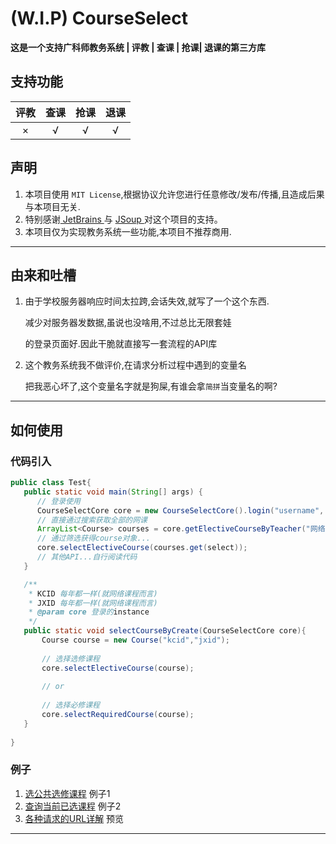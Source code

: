 # (W.I.P) CourseSelect
**这是一个支持广科师教务系统 | 评教 | 查课 | 抢课| 退课的第三方库**

## 支持功能
| 评教 | 查课 | 抢课 | 退课 |
| :--: | :--: | :--: | :--: |
|  ×   |  √   |  √   |  √   |

## 声明
1. 本项目使用 `MIT License`,根据协议允许您进行任意修改/发布/传播,且造成后果与本项目无关.
2. 特别感谢<a href="https://www.jetbrains.com"> JetBrains </a>  与 <a href="https://jsoup.org/"> JSoup </a>对这个项目的支持。
3. 本项目仅为实现教务系统一些功能,本项目不推荐商用.
---

## 由来和吐槽
1. 由于学校服务器响应时间太拉跨,会话失效,就写了一个这个东西.

    减少对服务器发数据,虽说也没啥用,不过总比无限套娃

    的登录页面好.因此干脆就直接写一套流程的API库

2. 这个教务系统我不做评价,在请求分析过程中遇到的变量名

   把我恶心坏了,这个变量名字就是狗屎,有谁会拿`简拼`当变量名的啊?

---

## 如何使用

### 代码引入

```java
public class Test{
   public static void main(String[] args) {
      // 登录使用
      CourseSelectCore core = new CourseSelectCore().login("username", "password");
      // 直接通过搜索获取全部的网课
      ArrayList<Course> courses = core.getElectiveCourseByTeacher("网络课程");
      // 通过筛选获得course对象...
      core.selectElectiveCourse(courses.get(select));
      // 其他API...自行阅读代码
   }

   /**
    * KCID 每年都一样(就网络课程而言)
    * JXID 每年都一样(就网络课程而言)
    * @param core 登录的instance
    */
   public static void selectCourseByCreate(CourseSelectCore core){
       Course course = new Course("kcid","jxid");
       
       // 选择选修课程
       core.selectElectiveCourse(course);
       
       // or
      
       // 选择必修课程
       core.selectRequiredCourse(course);
   }
   
}
```

### 例子

1. [选公共选修课程](https://github.com/ciallo-dev/CourseSelector/blob/master/src/test/java/TestElectiveCourse.java) 例子1
2. [查询当前已选课程](https://github.com/ciallo-dev/CourseSelector/blob/master/src/test/java/TestMyCourse.java) 例子2
3. [各种请求的URL详解](https://github.com/ciallo-dev/CourseSelector/blob/master/src/main/java/moe/snowflake/courseSelect/utils/URLConstants.java) 预览

---
